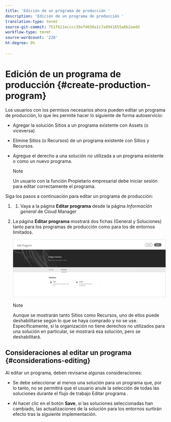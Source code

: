 ```yaml
---
title: 'Edición de un programa de producción '
description: 'Edición de un programa de producción '
translation-type: tm+mt
source-git-commit: 751f611ecccc39ef4650a1c7a9941655a6b2aedd
workflow-type: tm+mt
source-wordcount: '228'
ht-degree: 0%

---
```



# Edición de un programa de producción {#create-production-program}

Los usuarios con los permisos necesarios ahora pueden editar un programa de producción, lo que les permite hacer lo siguiente de forma autoservicio:

* Agregar la solución Sitios a un programa existente con Assets (o viceversa).
* Elimine Sitios (o Recursos) de un programa existente con Sitios y Recursos.
* Agregue el derecho a una solución no utilizada a un programa existente o como un nuevo programa.

   >[!NOTE]
   >Un usuario con la función Propietario empresarial debe iniciar sesión para editar correctamente el programa.

Siga los pasos a continuación para editar un programa de producción:

1. 
   1. Vaya a la página **Editar programa** desde la página *Información general* de Cloud Manager

1. La página **Editar programa** mostrará dos fichas (General y Soluciones) tanto para los programas de producción como para los de entornos limitados.

   ![](assets/edit-program.png)

   >[!NOTE]
   >Aunque se mostrarán tanto Sitios como Recursos, uno de ellos puede deshabilitarse según lo que se haya comprado y no se use. Específicamente, si la organización no tiene derechos no utilizados para una solución en particular, se mostrará esa solución, pero se deshabilitará.

## Consideraciones al editar un programa {#considerations-editing}

Al editar un programa, deben revisarse algunas consideraciones:

* Se debe seleccionar al menos una solución para un programa que, por lo tanto, no se permitirá que el usuario anule la selección de todas las soluciones durante el flujo de trabajo Editar programa .

* Al hacer clic en el botón **Save**, si las soluciones seleccionadas han cambiado, las actualizaciones de la solución para los entornos surtirán efecto tras la siguiente implementación.